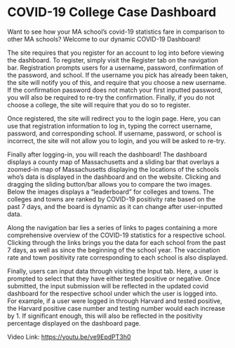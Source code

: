 # COVID-19 College Case Dashboard

Want to see how your MA school’s covid-19 statistics fare in comparison to other MA schools? Welcome to our dynamic COVID-19 Dashboard!

The site requires that you register for an account to log into before viewing the dashboard. To register, simply visit the Register tab on the navigation bar. Registration prompts users for a username, password, confirmation of the password, and school. If the username you pick has already been taken, the site will notify you of this, and require that you choose a new username. If the confirmation password does not match your first inputted password, you will also be required to re-try the confirmation. Finally, if you do not choose a college, the site will require that you do so to register.

Once registered, the site will redirect you to the login page. Here, you can use that registration information to log in, typing the correct username, password, and corresponding school. If username, password, or school is incorrect, the site will not allow you to login, and you will be asked to re-try.

Finally after logging-in, you will reach the dashboard! The dashboard displays a county map of Massachusetts and a sliding bar that overlays a zoomed-in map of Massachusetts displaying the locations of the schools who’s data is displayed in the dashboard and on the website. Clicking and dragging the sliding button/bar allows you to compare the two images. Below the images displays a “leaderboard” for colleges and towns. The colleges and towns are ranked by COVID-19 positivity rate based on the past 7 days, and the board is dynamic as it can change after user-inputted data. 

Along the navigation bar lies a series of links to pages containing a more comprehensive overview of the COVID-19 statistics for a respective school. Clicking through the links brings you the data for each school from the past 7 days, as well as since the beginning of the school year. The vaccination rate and town positivity rate corresponding to each school is also displayed. 

Finally, users can input data through visiting the Input tab. Here, a user is prompted to select that they have either tested positive or negative. Once submitted, the input submission will be reflected in the updated covid dashboard for the respective school under which the user is logged into. For example, if a user were logged in through Harvard and tested positive, the Harvard positive case number and testing number would each increase by 1. If significant enough, this will also be reflected in the positivity percentage displayed on the dashboard page.

Video Link: https://youtu.be/ve9EpdPT3h0 
